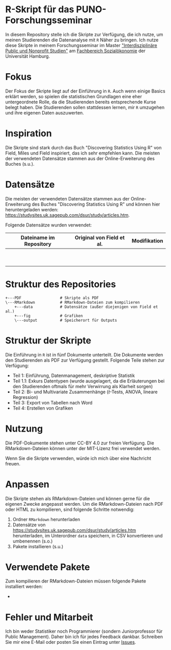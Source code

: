 # R-Skript für das PUNO-Forschungsseminar

In diesem Repository stelle ich die Skripte zur Verfügung, die ich nutze, um meinen Studierenden die Datenanalyse mit ``R`` Näher zu bringen. Ich nutze diese Skripte in meinem Forschungsseminar im Master ["Interdisziplinäre Public und Nonprofit Studien"](https://www.wiso.uni-hamburg.de/studienbuero-sozialoekonomie/studiengaenge/msc-puno.html) am [Fachbereich Sozialökonomie](https://www.wiso.uni-hamburg.de/fachbereich-sozoek.html) der Universität Hamburg.

# Fokus

Der Fokus der Skripte liegt auf der Einführung in ``R``. Auch wenn einige Basics erklärt werden, so spielen die statistischen Grundlagen eine eher untergeordnete Rolle, da die Studierenden bereits entsprechende Kurse belegt haben. Die Studierenden sollen stattdessen lernen, mir ``R`` umzugehen und ihre eigenen Daten auszuwerten.

# Inspiration

Die Skripte sind stark durch das Buch "Discovering Statistics Using R" von Field, Miles und Field inspiriert, das ich sehr empfehlen kann. Die meisten der verwendeten Datensätze stammen aus der Online-Erweiterung des Buches (s.u.). 

# Datensätze

Die meisten der verwendeten Datensätze stammen aus der Online-Erweiterung des Buches "Discovering Statistics Using R" und können hier heruntergeladen werden: https://studysites.uk.sagepub.com/dsur/study/articles.htm.

Folgende Datensätze wurden verwendet:

| Dateiname im Repository | Original von Field et al. | Modifikation |
|-------------------------|---------------------------|--------------|
|                         |                           |              |
|                         |                           |              |
|                         |                           |              |
|                         |                           |              |
|                         |                           |              |
|                         |                           |              |
|                         |                           |              |
|                         |                           |              |
|                         |                           |              |

# Struktur des Repositories

    +---PDF                 # Skripte als PDF
    \---RMarkdown           # RMarkdown-Dateien zum kompilieren
        +---data            # Datensätze (außer diejenigen von Field et al.)
        +---fig             # Grafiken
        \---output          # Speicherort für Outputs

# Struktur der Skripte

Die Einführung in ``R`` ist in fünf Dokumente unterteilt. Die Dokumente werden den Studierenden als PDF zur Verfügung gestellt. Folgende Teile stehen zur Verfügung:

* Teil 1: Einführung, Datenmanagement, deskriptive Statistik
* Teil 1.1: Exkurs Datentypen (wurde ausgelagert, da die Erläuterungen bei den Studierenden oftmals für mehr Verwirrung als Klarheit sorgen)
* Teil 2: Bi- und Multivariate Zusammenhänge (*t*-Tests, ANOVA, lineare Regression)
* Teil 3: Export von Tabellen nach Word
* Teil 4: Erstellen von Grafiken

# Nutzung

Die PDF-Dokumente stehen unter CC-BY 4.0 zur freien Verfügung. Die RMarkdown-Dateien können unter der MIT-Lizenz frei verwendet werden.

Wenn Sie die Skripte verwenden, würde ich mich über eine Nachricht freuen.

# Anpassen

Die Skripte stehen als RMarkdown-Dateien und können gerne für die eigenen Zwecke angepasst werden. Um die RMarkdown-Dateien nach PDF oder HTML zu kompilieren, sind folgende Schritte notwendig:

1. Ordner ``RMarkdown`` herunterladen
2. Datensätze von https://studysites.uk.sagepub.com/dsur/study/articles.htm herunterladen, im Unterordner ``data`` speichern, in CSV konvertieren und umbenennen (s.o.)
3. Pakete installieren (s.u.)

# Verwendete Pakete

Zum kompilieren der RMarkdown-Dateien müssen folgende Pakete installiert werden: 

*

# Fehler und Mitarbeit

Ich bin weder Statistiker noch Programmierer (sondern Juniorprofessor für Public Management). Daher bin ich für jedes Feedback dankbar. Schreiben Sie mir eine E-Mail oder posten Sie einen Eintrag unter [Issues](https://github.com/DominikVogel/r-teaching-script/issues).
